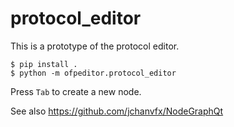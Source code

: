 # protocol_editor

This is a prototype of the protocol editor.

```
$ pip install .
$ python -m ofpeditor.protocol_editor
```

Press `Tab` to create a new node.

See also https://github.com/jchanvfx/NodeGraphQt